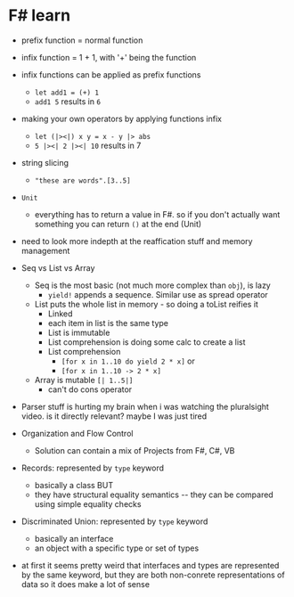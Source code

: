 # F# learn

- prefix function = normal function

- infix function = 1 + 1, with '+' being the function
- infix functions can be applied as prefix functions
  - `let add1 = (+) 1`
  - `add1 5` results in `6`
- making your own operators by applying functions infix
  - `let (|><|) x y = x - y |> abs`
  - `5 |><| 2 |><| 10` results in 7
- string slicing
  - `"these are words".[3..5]` 
- `Unit` 
  - everything has to return a value in F#. so if you don't actually want something you can return `()` at the end (Unit)
- need to look more indepth at the reaffication stuff and memory management
- Seq vs List vs Array 
  - Seq is the most basic (not much more complex than `obj`), is lazy
    - `yield!` appends a sequence. Similar use as spread operator
  - List puts the whole list in memory - so doing a toList reifies it
    - Linked
    - each item in list is the same type
    - List is immutable
    - List comprehension is doing some calc to create a list
    - List comprehension 
      - `[for x in 1..10 do yield 2 * x]`  or
      - `[for x in 1..10 -> 2 * x]`
  - Array is mutable `[| 1..5|]`
    - can't do cons operator
- Parser stuff is hurting my brain when i was watching the pluralsight video. is it directly relevant? maybe I was just tired
- Organization and Flow Control
  - Solution can contain a mix of Projects from F#, C#, VB
- Records: represented by `type` keyword
  - basically a class BUT
  - they have structural equality semantics -- they can be compared using simple equality checks
- Discriminated Union: represented by `type` keyword
  - basically an interface
  - an object with a specific type or set of types
- at first it seems pretty weird that interfaces and types are represented by the same keyword, but they are both non-conrete representations of data so it does make a lot of sense

